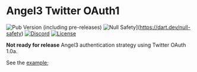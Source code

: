 # Angel3 Twitter OAuth1

![Pub Version (including pre-releases)](https://img.shields.io/pub/v/angel3_auth_twitter?include_prereleases)
![Null Safety](https://img.shields.io/badge/null-safety-brightgreen)](<https://dart.dev/null-safety>)
[![Discord](https://img.shields.io/discord/1060322353214660698)](https://discord.gg/3X6bxTUdCM)
[![License](https://img.shields.io/github/license/dart-backend/angel)](https://github.com/dart-backend/angel/tree/master/packages/auth_twitter/LICENSE)

**Not ready for release**
Angel3 authentication strategy using Twitter OAuth 1.0a.

See the [example](example/example.dart);
